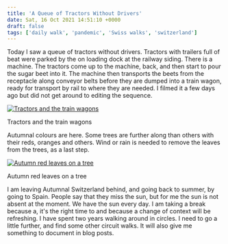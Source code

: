 ```yaml
---
title: 'A Queue of Tractors Without Drivers'
date: Sat, 16 Oct 2021 14:51:10 +0000
draft: false
tags: ['daily walk', 'pandemic', 'Swiss walks', 'switzerland']
---
```


Today I saw a queue of tractors without drivers. Tractors with trailers full of beat were parked by the on loading dock at the railway siding. There is a machine. The tractors come up to the machine, back, and then start to pour the sugar beet into it. The machine then transports the beets from the receptacle along conveyor belts before they are dumped into a train wagon, ready for transport by rail to where they are needed. I filmed it a few days ago but did not get around to editing the sequence.

[![Tractors and the train wagons](https://www.main-vision.com/richard/blog/wp-content/uploads/2021/10/img_9763-1024x768.jpg)](https://www.main-vision.com/richard/blog/wp-content/uploads/2021/10/img_9763-scaled.jpg)

Tractors and the train wagons

Autumnal colours are here. Some trees are further along than others with their reds, oranges and others. Wind or rain is needed to remove the leaves from the trees, as a last step.

[![Autumn red leaves on a tree](https://www.main-vision.com/richard/blog/wp-content/uploads/2021/10/img_9767-768x1024.jpg)](https://www.main-vision.com/richard/blog/wp-content/uploads/2021/10/img_9767-scaled.jpg)

Autumn red leaves on a tree

I am leaving Autumnal Switzerland behind, and going back to summer, by going to Spain. People say that they miss the sun, but for me the sun is not absent at the moment. We have the sun every day. I am taking a break because a, it's the right time to and because a change of context will be refreshing. I have spent two years walking around in circles. I need to go a little further, and find some other circuit walks. It will also give me something to document in blog posts.